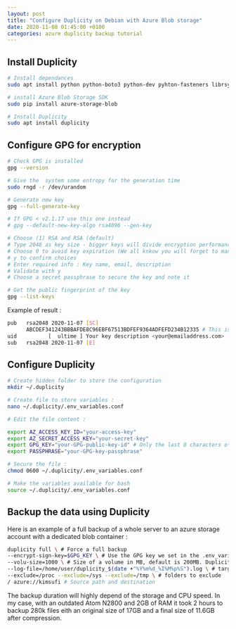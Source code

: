 ```yaml
---
layout: post
title: "Configure Duplicity on Debian with Azure Blob storage"
date: 2020-11-08 01:45:00 +0100
categories: azure duplicity backup tutorial
---
```


## Install Duplicity

```bash
# Install dependances
sudo apt install python python-boto3 python-dev pyhton-fasteners librsync1 librsync-dev gnupg snapd

# install Azure Blob Storage SDK
sudo pip install azure-storage-blob

# Install Duplicity
sudo apt install duplicity
```

## Configure GPG for encryption

```bash
# Check GPG is installed
gpg --version

# Give the  system some entropy for the generation time
sudo rngd -r /dev/urandom

# Generate new key
gpg --full-generate-key

# If GPG < v2.1.17 use this one instead
# gpg --default-new-key-algo rsa4096 --gen-key

# Choose (1) RSA and RSA (default)
# Type 2048 as key size - bigger keys will divide encryption performance by a big amount (8 in my case between 2048 and 4096)
# Choose 0 to avoid key expiration (We all knkow you will forget to mantain your key...)
# y to confirm choices
# Enter required info : Key name, email, description
# Validate with y
# Choose a secret passphrase to secure the key and note it

# Get the public fingerprint of the key
gpg --list-keys
```

Example of result :

```bash
pub   rsa2048 2020-11-07 [SC]
      ABCDEF341243BBBAFDE8C96EBF67513BDFEF9364ADFEFD234B12335 # This is the public fingerprint of your key
uid          [  ultime ] Your key description <your@emailaddress.com>
sub   rsa2048 2020-11-07 [E]
```

## Configure Duplicity

```bash
# Create hidden folder to store the configuration
mkdir ~/.duplicity

# Create file to store variables :
nano ~/.duplicity/.env_variables.conf

# Edit the file content :

export AZ_ACCESS_KEY_ID="your-access-key"
export AZ_SECRET_ACCESS_KEY="your-secret-key"
export GPG_KEY="your-GPG-public-key-id" # Only the last 8 characters of the pub fingerprint
export PASSPHRASE="your-GPG-key-passphrase"

# Secure the file :
chmod 0600 ~/.duplicity/.env_variables.conf

# Make the variables available for bash
source ~/.duplicity/.env_variables.conf

```

## Backup the data using Duplicity

Here is an example of a full backup of a whole server to an azure storage account with a dedicated blob container :

```bash
duplicity full \ # Force a full backup
--encrypt-sign-key=$GPG_KEY \ # Use the GPG key we set in the .env_variable.conf
--volu-size=1000 \ # Size of a volume in MB, default is 200MB. Duplicity will split the backup in files of this size
--log-file=/home/user/duplicity_$(date +"%Y%m%d_%I%M%p%S").log \ # target log file with the date of the command
--exclude=/proc --exclude=/sys --exclude=/tmp \ # folders to exclude
/ azure://kimsufi # Source path and destination
```

The backup duration will highly depend of the storage and CPU speed. In my case, with an outdated Atom N2800 and 2GB of RAM it took 2 hours to backup 280k files eith an original size of 17GB and a final size of 11.6GB after compression.

